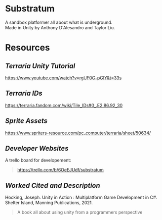 # Substratum
A sandbox platformer all about what is underground.  
Made in Unity by Anthony D'Alesandro and Taylor Liu.

# Resources  
## *Terraria Unity Tutorial*
https://www.youtube.com/watch?v=rgUF0G-pGlY&t=33s

## *Terraria IDs*
https://terraria.fandom.com/wiki/Tile_IDs#0_.E2.86.92_30

## *Sprite Assets*
https://www.spriters-resource.com/pc_computer/terraria/sheet/50634/

## *Developer Websites*  
A trello board for developement:  
>https://trello.com/b/6OeEJUdf/substratum  
  
## *Worked Cited and Description* 
Hocking, Joseph. Unity in Action : Multiplatform Game Development in C#. Shelter Island, Manning Publications, 2021.
>A book all about using unity from a programmers perspective
  
